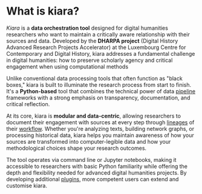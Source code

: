 # What is kiara?

_Kiara_ is a **data orchestration tool** designed for digital humanities researchers who want to maintain a critically aware relationship with their sources and data. Developed by the **DHARPA project** (Digital History Advanced Research Projects Accelerator) at the Luxembourg Centre for Contemporary and Digital History, kiara addresses a fundamental challenge in digital humanities: how to preserve scholarly agency and critical engagement when using computational methods

Unlike conventional data processing tools that often function as "black boxes," kiara is built to illuminate the research process from start to finish. It's a **Python-based** tool that combines the technical power of data [pipeline](before-you-begin/key-concepts.md#pipeline) frameworks with a strong emphasis on transparency, documentation, and critical reflection.

At its core, kiara is **modular and data-centric**, allowing researchers to document their engagement with sources at every step through [lineages](before-you-begin/key-concepts.md#lineage) of their [workflow](before-you-begin/key-concepts.md#workflow). Whether you're analyzing texts, building network graphs, or processing historical data, kiara helps you maintain awareness of how your sources are transformed into computer-legible data and how your methodological choices shape your research outcomes.

The tool operates via command line or Jupyter notebooks, making it accessible to researchers with basic Python familiarity while offering the depth and flexibility needed for advanced digital humanities projects. By developing additional [plugins](before-you-begin/key-concepts.md#plugin), more competent users can extend and customise kiara.&#x20;

